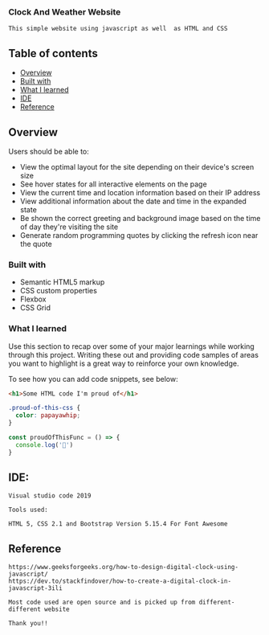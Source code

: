 ### Clock And Weather Website
    This simple website using javascript as well  as HTML and CSS

## Table of contents

- [Overview](#overview)
- [Built with](#built-with)
- [What I learned](#what-i-learned)
- [IDE](#IDE)
- [Reference](#reference)


## Overview

Users should be able to:

- View the optimal layout for the site depending on their device's screen size
- See hover states for all interactive elements on the page
- View the current time and location information based on their IP address
- View additional information about the date and time in the expanded state
- Be shown the correct greeting and background image based on the time of day they're visiting the site
- Generate random programming quotes by clicking the refresh icon near the quote



### Built with

- Semantic HTML5 markup
- CSS custom properties
- Flexbox
- CSS Grid


### What I learned

Use this section to recap over some of your major learnings while working through this project. Writing these out and providing code samples of areas you want to highlight is a great way to reinforce your own knowledge.

To see how you can add code snippets, see below:

```html
<h1>Some HTML code I'm proud of</h1>
```
```css
.proud-of-this-css {
  color: papayawhip;
}
```
```js
const proudOfThisFunc = () => {
  console.log('🎉')
}
```

## IDE:

    Visual studio code 2019

    Tools used:

    HTML 5, CSS 2.1 and Bootstrap Version 5.15.4 For Font Awesome

## Reference
    https://www.geeksforgeeks.org/how-to-design-digital-clock-using-javascript/
    https://dev.to/stackfindover/how-to-create-a-digital-clock-in-javascript-3ili

    Most code used are open source and is picked up from different-different website 

    Thank you!!